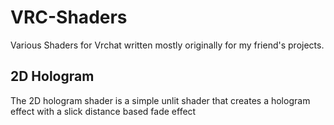 # VRC-Shaders
Various Shaders for Vrchat written mostly originally for my friend's projects.

## 2D Hologram
The 2D hologram shader is a simple unlit shader that creates a hologram effect with a slick distance based fade effect
